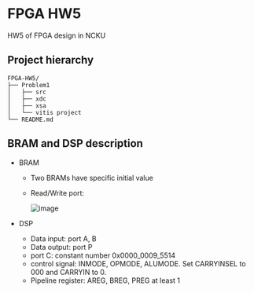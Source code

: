 # FPGA HW5 

HW5 of FPGA design in NCKU

## Project hierarchy
```
FPGA-HW5/
├── Problem1
│   ├── src
│   ├── xdc
│   ├── xsa
│   └── vitis project
└── README.md
```
## BRAM and DSP description
* BRAM 
  * Two BRAMs have specific initial value
  * Read/Write port: 
   
    ![image](https://user-images.githubusercontent.com/47135258/168457807-8e6bbd03-8ffb-48e7-975f-e979e976c03d.png)

* DSP
  * Data input: port A, B
  * Data output: port P
  * port C: constant number 0x0000_0009_5514
  * control signal: INMODE, OPMODE, ALUMODE. Set CARRYINSEL to 000 and CARRYIN to 0.
  * Pipeline register: AREG, BREG, PREG at least 1

